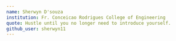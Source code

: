 ```yaml
---
name: Sherwyn D'souza
institution: Fr. Conceicao Rodrigues College of Engineering
quote: Hustle until you no longer need to introduce yourself.
github_user: sherwyn11
---
```

